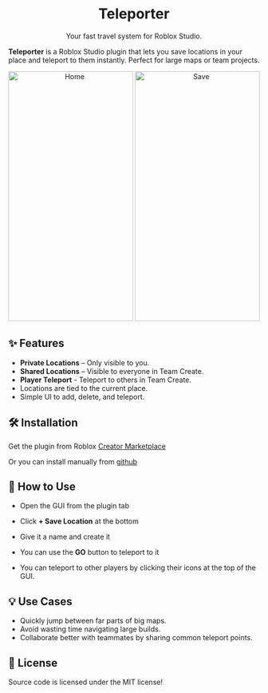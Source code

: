 <div align="center">
  <h1>Teleporter</h1>
  <p>Your fast travel system for Roblox Studio.</p>
</div>

**Teleporter** is a Roblox Studio plugin that lets you save locations in your place and teleport to them instantly. Perfect for large maps or team projects.

<div align="center">
  <img width="250" height="500" alt="Home" src="https://github.com/user-attachments/assets/1c961867-32a8-493a-b6b0-4c5136f1615f" />
  <img width="250" height="500" alt="Save" src="https://github.com/user-attachments/assets/06cf7692-8fe0-4920-8edb-d4fa66b7d878" />
</div>

## ✨ Features

- **Private Locations** – Only visible to you.
- **Shared Locations** – Visible to everyone in Team Create.
- **Player Teleport** - Teleport to others in Team Create.
- Locations are tied to the current place.
- Simple UI to add, delete, and teleport.

## 🛠 Installation

Get the plugin from Roblox [Creator Marketplace](https://create.roblox.com/store/asset/76068071147778/Teleporter)

Or you can install manually from [github](https://github.com/Its-a-bit-random/Teleporter/releases/latest)

## 🚀 How to Use

- Open the GUI from the plugin tab
- Click **+ Save Location** at the bottom
- Give it a name and create it
- You can use the **GO** button to teleport to it

- You can teleport to other players by clicking their icons at the top of the GUI.

## 💡 Use Cases

- Quickly jump between far parts of big maps.
- Avoid wasting time navigating large builds.
- Collaborate better with teammates by sharing common teleport points.

## 📝 License

Source code is licensed under the MIT license!
